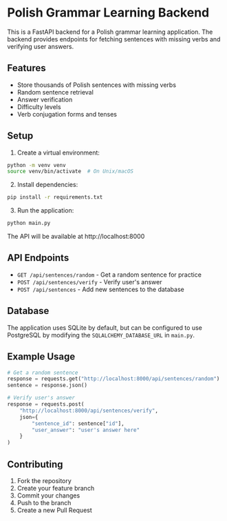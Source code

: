 # Polish Grammar Learning Backend

This is a FastAPI backend for a Polish grammar learning application. The backend provides endpoints for fetching sentences with missing verbs and verifying user answers.

## Features

- Store thousands of Polish sentences with missing verbs
- Random sentence retrieval
- Answer verification
- Difficulty levels
- Verb conjugation forms and tenses

## Setup

1. Create a virtual environment:
```bash
python -m venv venv
source venv/bin/activate  # On Unix/macOS
```

2. Install dependencies:
```bash
pip install -r requirements.txt
```

3. Run the application:
```bash
python main.py
```

The API will be available at http://localhost:8000

## API Endpoints

- `GET /api/sentences/random` - Get a random sentence for practice
- `POST /api/sentences/verify` - Verify user's answer
- `POST /api/sentences` - Add new sentences to the database

## Database

The application uses SQLite by default, but can be configured to use PostgreSQL by modifying the `SQLALCHEMY_DATABASE_URL` in `main.py`.

## Example Usage

```python
# Get a random sentence
response = requests.get("http://localhost:8000/api/sentences/random")
sentence = response.json()

# Verify user's answer
response = requests.post(
    "http://localhost:8000/api/sentences/verify",
    json={
        "sentence_id": sentence["id"],
        "user_answer": "user's answer here"
    }
)
```

## Contributing

1. Fork the repository
2. Create your feature branch
3. Commit your changes
4. Push to the branch
5. Create a new Pull Request
